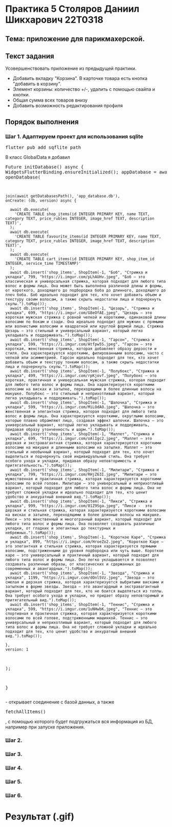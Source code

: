 # Практика 5 Столяров Даниил Шикхарович 22T0318
## Тема: приложение для парикмахерской.
## Текст задания
Усовершенствовать приложение из предыдущей практики. 
<ul>
  <li>Добавить вкладку "Корзина". В карточке товара есть кнопка "добавить в корзину".</li>
  <li>Элемент корзины: количество +/-, удалить с помощью свайпа и кнопки.</li>
  <li>Общая сумма всех товаров внизу</li>
  <li>Добавить возможность редактирования профиля</li>
</ul>

## Порядок выполнения
### Шаг 1. Адаптируем проект для использования sqlite
<pre>flutter pub add sqflite path</pre>
В класс GlobalData я добавил <pre>Future<void> initDatabase() async {
    WidgetsFlutterBinding.ensureInitialized();
    appDatabase = await openDatabase(

    join(await getDatabasesPath(), 'app_database.db'),
    onCreate: (db, version) async {

      await db.execute(
        'CREATE TABLE shop_items(id INTEGER PRIMARY KEY, name TEXT, category TEXT, price_rubles INTEGER, image_href TEXT, description TEXT)',
      );
      await db.execute(
        'CREATE TABLE favourite_items(id INTEGER PRIMARY KEY, name TEXT, category TEXT, price_rubles INTEGER, image_href TEXT, description TEXT)',
      );
      await db.execute(
        'CREATE TABLE cart_items(id INTEGER PRIMARY KEY, shop_item_id INTEGER, service_time TIMESTAMP)'
      );
      await db.insert('shop_items', ShopItem(-1, "Боб", "Стрижка и укладка", 799, "https://i.imgur.com/pLhAUHv.jpeg", "Боб — это классическая и универсальная стрижка, которая подходит для любого типа волос и формы лица. Она может быть выполнена различной длины и формы, от короткого, доходящего до подбородка боба до длинного, доходящего до плеч боба. Боб идеально подходит для тех, кто хочет добавить объем и текстуру своим волосам, а также скрыть недостатки лица и подчеркнуть скулы.").toMap());
      await db.insert('shop_items', ShopItem(-1, "Цезарь", "Стрижка и укладка", 699, "https://i.imgur.com/G8eOfAE.jpeg", "Цезарь — это короткая мужская стрижка с ровной челкой и короткими, одинаковой длины волосами по бокам и сзади. Она идеально подходит для мужчин с прямыми или волнистыми волосами и квадратной или круглой формой лица. Стрижка Цезарь — это стильный и универсальный вариант, который легко укладывать и поддерживать.").toMap());
      await db.insert('shop_items', ShopItem(-1, "Гарсон", "Стрижка и укладка", 599, "https://i.imgur.com/Atfpw5S.jpeg", "Гарсон — это короткая, женственная стрижка, которая добавляет образу дерзости и стиля. Она характеризуется короткими, филированными волосами, часто с челкой или асимметрией. Гарсон идеально подходит для тех, кто хочет добавить объем и текстуру тонким волосам, а также скрыть недостатки лица и подчеркнуть скулы.").toMap());
      await db.insert('shop_items', ShopItem(-1, "Полубокс", "Стрижка и укладка", 499, "https://i.imgur.com/rpKjovf.jpeg", "Полубокс — это короткая, практичная и универсальная мужская стрижка, которая подходит для любого типа волос и формы лица. Она характеризуется короткими волосами на висках и затылке, переходящими в более длинные волосы на макушке. Полубокс — это стильный и неприхотливый вариант, который легко укладывать и поддерживать.").toMap());
      await db.insert('shop_items', ShopItem(-1, "Шапочка", "Стрижка и укладка", 599, "https://i.imgur.com/MiLOdAO.jpeg", "Шапочка — это женственная и элегантная стрижка, которая подходит для любого типа волос и формы лица. Она характеризуется короткими, округлыми волосами, которые плавно обрамляют лицо, создавая эффект шапочки. Шапочка — это универсальный вариант, который легко укладывать и поддерживать, придавая образу утонченность и шарм.").toMap());
      await db.insert('shop_items', ShopItem(-1, "Маллет", "Стрижка и укладка", 699, "https://i.imgur.com/oAlIgc2.jpeg", "Маллет — это дерзкая и экстравагантная стрижка, которая характеризуется короткими волосами на макушке и длинными волосами на затылке. Маллет — это стильный и необычный вариант, который подходит для тех, кто хочет выделиться и подчеркнуть свой индивидуальный стиль. Она требует особого ухода и укладки, придавая образу неповторимость и притягательность.").toMap());
      await db.insert('shop_items', ShopItem(-1, "Милитари", "Стрижка и укладка", 799, "https://i.imgur.com/RHjZ63I.jpeg", "Милитари — это мужественная и практичная стрижка, которая характеризуется короткими волосами по всей голове. Милитари — это универсальный и неприхотливый вариант, который подходит для любого типа волос и формы лица. Она не требует сложной укладки и идеально подходит для тех, кто ценит удобство и аккуратный внешний вид.").toMap());
      await db.insert('shop_items', ShopItem(-1, "Пикси", "Стрижка и укладка", 999, "https://i.imgur.com/01Z9Sga.jpeg", "Пикси -  это дерзкая и стильная стрижка, которая характеризуется короткими волосами на висках и затылке, переходящими в более длинные волосы на макушке. Пикси — это женственный и многогранный вариант, который подходит для любого типа волос и формы лица. Она позволяет создавать различные укладки, от гладких и элегантных до текстурных и небрежных.").toMap());
      await db.insert('shop_items', ShopItem(-1, "Короткое Каре", "Стрижка и укладка", 899, "https://i.imgur.com/HroeZo2.jpeg", "Короткое Каре — это элегантная и стильная стрижка, которая характеризуется прямыми волосами, подстриженными до уровня подбородка или чуть выше. Короткое каре — это универсальный и практичный вариант, который подходит для любого типа волос и формы лица. Оно легко укладывается и позволяет создавать различные образы, от классических и сдержанных до современных и авангардных.").toMap());
      await db.insert('shop_items', ShopItem(-1, "Звезда", "Стрижка и укладка", 1199, "https://i.imgur.com/dOnl5Vz.jpeg", "Звезда — это смелая и дерзкая стрижка, которая характеризуется выбритыми висками и затылком в форме звезды. Звезда — это авангардный и экстравагантный вариант, который подходит для тех, кто не боится выделяться из толпы. Она требует особого ухода и укладки, но придает образу неповторимый и притягательный вид.").toMap());
      await db.insert('shop_items', ShopItem(-1, "Теннис", "Стрижка и укладка", 599, "https://i.imgur.com/1uNHwbK.jpeg", "Теннис — это спортивная и практичная стрижка, которая характеризуется короткими волосами по всей голове, подстриженными машинкой. Теннис — это универсальный и неприхотливый вариант, который подходит для любого типа волос и формы лица. Она не требует сложной укладки и идеально подходит для тех, кто ценит удобство и аккуратный внешний вид.").toMap());

    },
    version: 1
  );    
  
}</pre> - открывает соединение с базой данных,
а также <pre>fetchAllItems()</pre>, с помощью которого будет подгружаться вся информация из БД, например при запуске приложения.

### Шаг 2.


### Шаг 3.



### Шаг 4.


### Шаг 5.


### Шаг 6. 


# Результат (.gif)

